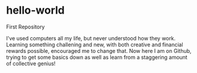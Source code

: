 # hello-world
First Repository

I've used computers all my life, but never understood how they work. 
Learning something challening and new, with both creative and financial rewards possible, encouraged me to change that. 
Now here I am on Github, trying to get some basics down as well as learn from a staggering amount of collective genius!
